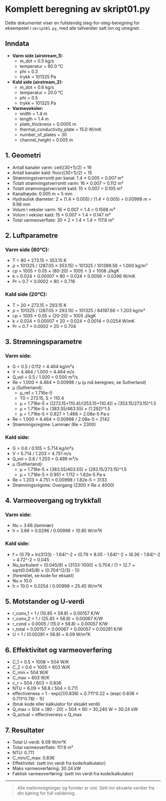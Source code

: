 # Komplett beregning av skript01.py

Dette dokumentet viser en fullstendig steg-for-steg-beregning for eksempelet i `skript01.py`, med alle tallverdier satt inn og utregnet.

## Inndata

- **Varm side (airstream_1):**
    - m_dot = 0.5 kg/s
    - temperatur = 80.0 °C
    - phi = 0.3
    - trykk = 101325 Pa
- **Kald side (airstream_2):**
    - m_dot = 0.6 kg/s
    - temperatur = 20.0 °C
    - phi = 0.5
    - trykk = 101325 Pa
- **Varmeveksler:**
    - width = 1.4 m
    - length = 1.4 m
    - plate_thickness = 0.0005 m
    - thermal_conductivity_plate = 15.0 W/mK
    - number_of_plates = 30
    - channel_height = 0.005 m

## 1. Geometri

- Antall kanaler varm: ceil((30+1)/2) = 16
- Antall kanaler kald: floor((30+1)/2) = 15
- Strømningstverrsnitt per kanal: 1.4 × 0.005 = 0.007 m²
- Totalt strømningstverrsnitt varm: 16 × 0.007 = 0.112 m²
- Totalt strømningstverrsnitt kald: 15 × 0.007 = 0.105 m²
- Kanalhøyde: 0.005 m = 5 mm
- Hydraulisk diameter: 2 × (1.4 × 0.005) / (1.4 + 0.005) = 0.00998 m = 9.98 mm
- Volum i veksler varm: 16 × 0.007 × 1.4 = 0.1568 m³
- Volum i veksler kald: 15 × 0.007 × 1.4 = 0.147 m³
- Total varmeoverflate: 30 × 2 × 1.4 × 1.4 = 117.6 m²

## 2. Luftparametre

### Varm side (80°C):
- T = 80 + 273.15 = 353.15 K
- ρ = 101325 / (287.05 × 353.15) = 101325 / 101389.56 = 1.000 kg/m³
- cp = 1005 + 0.05 × (80-20) = 1005 + 3 = 1008 J/kgK
- k = 0.024 + 0.00007 × 80 = 0.024 + 0.0056 = 0.0296 W/mK
- Pr = 0.7 + 0.0002 × 80 = 0.716

### Kald side (20°C):
- T = 20 + 273.15 = 293.15 K
- ρ = 101325 / (287.05 × 293.15) = 101325 / 84197.66 = 1.203 kg/m³
- cp = 1005 + 0.05 × (20-20) = 1005 J/kgK
- k = 0.024 + 0.00007 × 20 = 0.024 + 0.0014 = 0.0254 W/mK
- Pr = 0.7 + 0.0002 × 20 = 0.704

## 3. Strømningsparametre

### Varm side:
- G = 0.5 / 0.112 = 4.464 kg/m²s
- V = 4.464 / 1.000 = 4.464 m/s
- Q_vol = 0.5 / 1.000 = 0.500 m³/s
- Re = 1.000 × 4.464 × 0.00998 / μ (μ må beregnes, se Sutherland)
- μ (Sutherland):
    - μ_ref = 1.716e-5
    - T0 = 273.15, S = 110.4
    - μ = 1.716e-5 × ((273.15+110.4)/(353.15+110.4)) × (353.15/273.15)^1.5
    - μ = 1.716e-5 × (383.55/463.55) × (1.292)^1.5
    - μ = 1.716e-5 × 0.827 × 1.468 = 2.08e-5 Pa·s
- Re = 1.000 × 4.464 × 0.00998 / 2.08e-5 = 2142
- Strømningsregime: Laminær (Re < 2300)

### Kald side:
- G = 0.6 / 0.105 = 5.714 kg/m²s
- V = 5.714 / 1.203 = 4.751 m/s
- Q_vol = 0.6 / 1.203 = 0.499 m³/s
- μ (Sutherland):
    - μ = 1.716e-5 × (383.55/403.55) × (293.15/273.15)^1.5
    - μ = 1.716e-5 × 0.951 × 1.112 = 1.82e-5 Pa·s
- Re = 1.203 × 4.751 × 0.00998 / 1.82e-5 = 3133
- Strømningsregime: Overgang (2300 ≤ Re ≤ 4000)

## 4. Varmeovergang og trykkfall

### Varm side:
- Nu = 3.66 (laminær)
- h = 3.66 × 0.0296 / 0.00998 = 10.85 W/m²K

### Kald side:
- f = (0.79 × ln(3133) - 1.64)^-2 = (0.79 × 8.05 - 1.64)^-2 = (6.36 - 1.64)^-2 = 4.72^-2 = 0.045
- Nu_turbulent = (0.045/8) × (3133-1000) × 0.704 / (1 + 12.7 × sqrt(0.045/8) × (0.704^(2/3) - 1))
- (forenklet, se kode for eksakt)
- Nu ≈ 10.0
- h = 10.0 × 0.0254 / 0.00998 = 25.45 W/m²K

## 5. Motstander og U-verdi

- r_conv_1 = 1 / (10.85 × 58.8) = 0.00157 K/W
- r_conv_2 = 1 / (25.45 × 58.8) = 0.00067 K/W
- r_cond = 0.0005 / (15.0 × 58.8) = 0.00057 K/W
- r_total = 0.00157 + 0.00067 + 0.00057 = 0.00281 K/W
- U = 1 / (0.00281 × 58.8) = 6.09 W/m²K

## 6. Effektivitet og varmeoverføring

- C_1 = 0.5 × 1008 = 504 W/K
- C_2 = 0.6 × 1005 = 603 W/K
- C_min = 504 W/K
- C_max = 603 W/K
- c_r = 504 / 603 = 0.836
- NTU = 6.09 × 58.8 / 504 = 0.711
- effectiveness = 1 - exp((1/0.836) × 0.711^0.22 × (exp(-0.836 × 0.711^0.78) - 1))
- (bruk kode eller kalkulator for eksakt verdi)
- Q_max = 504 × (80 - 20) = 504 × 60 = 30,240 W = 30.24 kW
- Q_actual = effectiveness × Q_max

## 7. Resultater

- Total U-verdi: 6.09 W/m²K
- Total varmeoverflate: 117.6 m²
- NTU: 0.711
- C_min/C_max: 0.836
- Effektivitet: (sett inn verdi fra kode/kalkulator)
- Maks varmeoverføring: 30.24 kW
- Faktisk varmeoverføring: (sett inn verdi fra kode/kalkulator)

---

> Alle mellomregninger og formler er vist. Sett inn eksakte verdier fra din kjøring for full validering.
